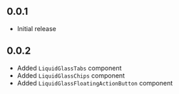 ## 0.0.1

- Initial release

## 0.0.2

- Added `LiquidGlassTabs` component
- Added `LiquidGlassChips` component
- Added `LiquidGlassFloatingActionButton` component


